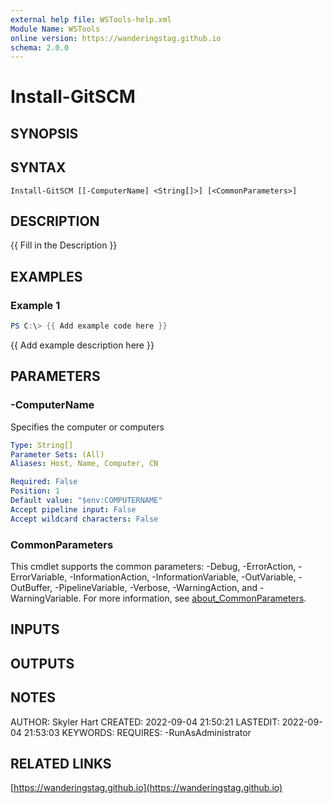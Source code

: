 ```yaml
---
external help file: WSTools-help.xml
Module Name: WSTools
online version: https://wanderingstag.github.io
schema: 2.0.0
---
```


# Install-GitSCM

## SYNOPSIS

## SYNTAX

```
Install-GitSCM [[-ComputerName] <String[]>] [<CommonParameters>]
```

## DESCRIPTION
{{ Fill in the Description }}

## EXAMPLES

### Example 1
```powershell
PS C:\> {{ Add example code here }}
```

{{ Add example description here }}

## PARAMETERS

### -ComputerName
Specifies the computer or computers

```yaml
Type: String[]
Parameter Sets: (All)
Aliases: Host, Name, Computer, CN

Required: False
Position: 1
Default value: "$env:COMPUTERNAME"
Accept pipeline input: False
Accept wildcard characters: False
```

### CommonParameters
This cmdlet supports the common parameters: -Debug, -ErrorAction, -ErrorVariable, -InformationAction, -InformationVariable, -OutVariable, -OutBuffer, -PipelineVariable, -Verbose, -WarningAction, and -WarningVariable. For more information, see [about_CommonParameters](http://go.microsoft.com/fwlink/?LinkID=113216).

## INPUTS

## OUTPUTS

## NOTES
AUTHOR: Skyler Hart
CREATED: 2022-09-04 21:50:21
LASTEDIT: 2022-09-04 21:53:03
KEYWORDS:
REQUIRES:
    -RunAsAdministrator

## RELATED LINKS

[https://wanderingstag.github.io](https://wanderingstag.github.io)

